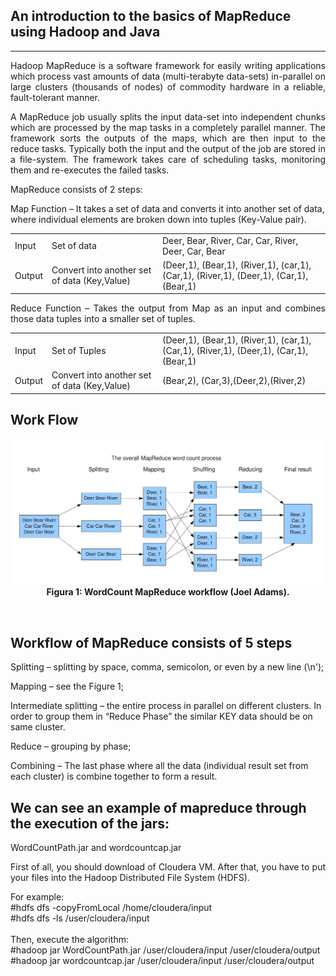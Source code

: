
## An introduction to the basics of MapReduce using Hadoop and Java
___

<p align="justify">
Hadoop MapReduce is a software framework for easily writing applications which process vast amounts of data (multi-terabyte data-sets) in-parallel on large clusters (thousands of nodes) of commodity hardware in a reliable, fault-tolerant manner.
</p>
<p align="justify">
A MapReduce job usually splits the input data-set into independent chunks which are processed by the map tasks in a completely parallel manner. The framework sorts the outputs of the maps, which are then input to the reduce tasks. Typically both the input and the output of the job are stored in a file-system. The framework takes care of scheduling tasks, monitoring them and re-executes the failed tasks.
</p>
<p align="justify">
MapReduce consists of 2 steps:

Map Function – It takes a set of data and converts it into another set of data, where individual elements are broken down into tuples (Key-Value pair).


<table style="width:100%">
  <tr>
    <td>Input</td>
    <td>Set of data</td> 
    <td>Deer, Bear, River, Car, Car, River, Deer, Car, Bear</td>
  </tr>
  <tr>
    <td>Output</td>
    <td>Convert into another set of data
        (Key,Value)</td> 
    <td>(Deer,1), (Bear,1), (River,1), (car,1), (Car,1), (River,1), (Deer,1), (Car,1), (Bear,1)</td>
  </tr>
</table>
</p>

<p align="justify">
Reduce Function – Takes the output from Map as an input and combines those data tuples into a smaller set of tuples.
<table style="width:100%">
  <tr>
    <td>Input</td>
    <td>Set of Tuples</td> 
    <td>(Deer,1), (Bear,1), (River,1), (car,1), (Car,1), (River,1), (Deer,1), (Car,1), (Bear,1)</td>
  </tr>
  <tr>
    <td>Output</td>
    <td>Convert into another set of data
(Key,Value)</td> 
    <td>(Bear,2), (Car,3),(Deer,2),(River,2)</td>
  </tr>
</table>
</p>

## Work Flow

<p align="center">
  <img src="https://github.com/gilmararaujo/posbigdata/blob/master/MapReduce/images/MapReduceWordCount.png">
  <b>Figura 1: WordCount MapReduce workflow (Joel Adams).</b>
</p>

</br>

## Workflow of MapReduce consists of 5 steps

<p align="center">

Splitting – splitting by space, comma, semicolon, or even by a new line (\n');

Mapping – see the Figure 1;

Intermediate splitting – the entire process in parallel on different clusters. In order to group them in “Reduce Phase” the similar KEY data should be on same cluster.

Reduce – grouping by phase;

Combining – The last phase where all the data (individual result set from each cluster) is combine together to form a result.
</p>

## We can see an example of mapreduce through the execution of the jars:


WordCountPath.jar and wordcountcap.jar </br>
<p align="justify">
First of all, you should download of Cloudera VM. After that, you have to put your files into the Hadoop Distributed File System (HDFS).
</p>

For example: </br>
#hdfs dfs -copyFromLocal /home/cloudera/input </br>
#hdfs dfs -ls /user/cloudera/input</br></br>
Then, execute the algorithm: </br>
#hadoop jar WordCountPath.jar /user/cloudera/input /user/cloudera/output </br>
#hadoop jar wordcountcap.jar /user/cloudera/input /user/cloudera/output
</p>
